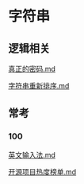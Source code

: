 # 字符串

## 逻辑相关

[真正的密码.md](https://github.com/niu0217/Documents/blob/main/Algorithm/OD/string/真正的密码.md)

[字符串重新排序.md](https://github.com/niu0217/Documents/blob/main/Algorithm/OD/string/字符串重新排序.md)

## 常考

### 100

[英文输入法.md](https://github.com/niu0217/Documents/blob/main/Algorithm/OD/string/英文输入法.md)

[开源项目热度榜单.md](https://github.com/niu0217/Documents/blob/main/Algorithm/OD/string/开源项目热度榜单.md)

